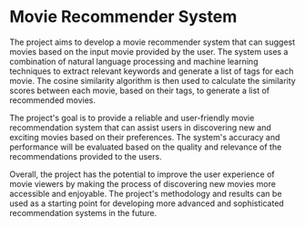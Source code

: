 # Movie Recommender System
The project aims to develop a movie recommender system that can suggest movies based on the input movie provided by the user. The system uses a combination of natural language processing and machine learning techniques to extract relevant keywords and generate a list of tags for each movie. The cosine similarity algorithm is then used to calculate the similarity scores between each movie, based on their tags, to generate a list of recommended movies. 
 
The project's goal is to provide a reliable and user-friendly movie recommendation system that can assist users in discovering new and exciting movies based on their preferences. The system's accuracy and performance will be evaluated based on the quality and relevance of the recommendations provided to the users. 
 
Overall, the project has the potential to improve the user experience of movie viewers by making the process of discovering new movies more accessible and enjoyable. The project's methodology and results can be used as a starting point for developing more advanced and sophisticated recommendation systems in the future. 
